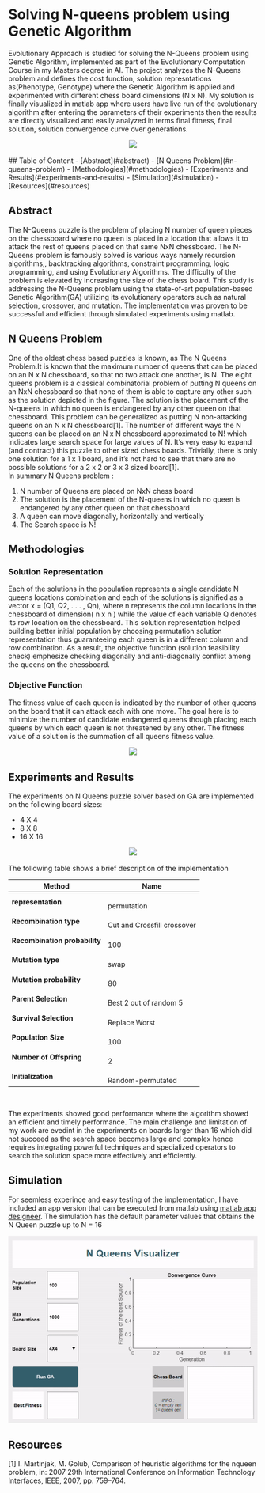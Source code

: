 # Solving N-queens problem using Genetic Algorithm
Evolutionary Approach is studied for solving the N-Queens problem using Genetic Algorithm, implemented as part of the Evolutionary Computation Course 
in my Masters degree in AI.
The project analyzes the N-Queens problem and defines the cost function, solution represntations as(Phenotype, Genotype) where the Genetic Algorithm is applied and experimented
with different chess board dimensions (N x N). My solution is finally visualized in matlab app where users have live run of the evolutionary algorithm after entering the 
parameters of their experiments then the results are directly visualized and easily analyzed in terms final fitness, final solution, solution convergence curve over generations.<br>
<p align="center">
  <img  src="https://github.com/shaimaaK/N-queens/assets/54285485/030fe282-3be3-42a2-beb4-fe1f3c48ddcc">
</p>
## Table of Content
- [Abstract](#abstract)
- [N Queens Problem](#n-queens-problem)
- [Methodologies](#methodologies)
- [Experiments and Results](#experiments-and-results)
- [Simulation](#simulation)
- [Resources](#resources)
  
## Abstract 
The N-Queens puzzle is the problem of placing N number of queen pieces on the chessboard where no queen is placed in a location that allows it to attack the
rest of queens placed on that same NxN chessboard. The N-Queens problem is famously solved is various ways namely recursion algorithms,, backtracking algorithms,
constraint programming, logic programming, and using Evolutionary Algorithms. The difficulty of the problem is elevated by increasing the size of the chess board.
This study is addressing the N-Queens problem using the state-of-art population-based Genetic Algorithm(GA)  utilizing its evolutionary operators such as 
natural selection, crossover, and mutation. The implementation was proven to be successful and efficient through simulated experiments using matlab.
 
## N Queens Problem
One of the oldest chess based puzzles is known, as The N Queens Problem.It is known that the maximum number of queens that can be placed on an N x N chessboard, so that no two attack one another, is N. The eight queens problem is a classical combinatorial problem of putting N queens on an NxN chessboard so that none of them is able to capture any other such as the solution depicted in the figure. The solution is the placement of the N-queens in which no queen is endangered by any other queen on that chessboard.  This problem can be generalized as putting N non-attacking queens on an N x N chessboard[1]. The number of different ways the N queens can be placed on an N x N chessboard approximated to N! which indicates large search space for large values of N. It’s very easy to expand (and contract) this puzzle to other sized chess boards.
Trivially, there is only one solution for a 1 x 1 board, and it’s not hard to see that there are no possible solutions for a 2 x 2 or 3 x 3 sized board[1].<br>
In summary N Queens problem : 
1. N number of Queens are placed on NxN chess board
2. The solution is the placement of the N-queens in which no queen is endangered by any other queen on that chessboard
3. A queen can move diagonally, horizontally and vertically 
4. The Search space is N!


## Methodologies
###  Solution Representation
Each of the solutions in the population represents a single candidate N queens locations combination and each of the solutions is signified as a vector 
x = (Q1, Q2, . . . , Qn), where n represents the column locations in the chessboard of dimension( n x n ) while the value of each variable Q denotes its row location on the chessboard. This solution representation helped building better initial population by choosing permutation solution representation thus guaranteeing each queen is in a different column and row combination. As a result, the objective function (solution feasibility check) emphesize checking diagonally and anti-diagonally conflict among the queens on the chessboard.
###  Objective Function
The fitness value of each queen is indicated by the number of other queens on the board that it can attack each with one move. The goal here is to minimize the number of candidate endangered queens though placing each queens by which each queen is not threatened by any other. The fitness value of a solution is the summation of all queens fitness value.
<p align="center">
  <img  src="https://github.com/shaimaaK/N-queens/assets/54285485/80d70170-5ddd-4164-9cbc-c51bd5121e70">
</p>

## Experiments and Results
The experiments on N Queens puzzle solver based on GA are implemented on the following board sizes:
- 4 X 4
- 8 X 8
- 16 X 16 </ul>
<p align="center">
  <img  src="https://github.com/shaimaaK/N-queens/assets/54285485/1d74d0fc-7ad1-473b-bd5a-dc4af44246e4">
</p>

The following table shows a brief description of the implementation

| **Method**                             	| **Name**        	                 |
|-----------------------------------------|------------------------------------|
| **representation**              	      |    <br>permutation    	           |
| **Recombination type** 	                |    <br>Cut and Crossfill crossover |
| **Recombination probability**         	|    <br>100                       	 | 
| **Mutation type**     	                |    <br>swap                      	 |
| **Mutation probability**    	          |    <br>80     	                   |
| **Parent Selection**                  	|    <br>Best 2 out of random 5      |
| **Survival Selection** 	                |    <br>Replace Worst     	         |
| **Population Size**                   	|    <br>100      	                 | 
| **Number of Offspring**                	|    <br>2     	                     |
| **Initialization**    	                |    <br>Random-permutated           |
<br>



The experiments showed good performance where the algorithm showed an efficient and timely performance. The main challenge and limitation of my work are evedint in the experiments on boards larger than 16 which did not succeed as the search space becomes large and complex hence requires integrating powerful techniques and specialized operators to search the solution space more effectively and efficiently.
 
## Simulation
For seemless experince and easy testing of the implementation, I have included an app version that can be executed from matlab using [matlab app designeer](https://www.mathworks.com/products/matlab/app-designer.html). The simulation has the default parameter values that obtains the N Queen puzzle up to N = 16
 <p align="center">
  <img  src="https://github.com/shaimaaK/N-queens/blob/main/resouces/simulation.gif">
</p>
 
  
## Resources
[1] I. Martinjak, M. Golub, Comparison of heuristic algorithms for the nqueen problem, in: 2007 29th International Conference on Information
Technology Interfaces, IEEE, 2007, pp. 759–764.
  
